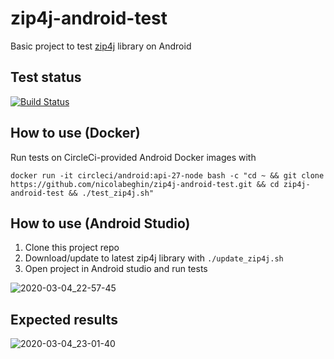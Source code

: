 # zip4j-android-test
Basic project to test [zip4j](https://github.com/srikanth-lingala/zip4j) library on Android

## Test status
[![Build Status](https://travis-ci.org/srikanth-lingala/zip4j-android-test.svg?branch=master)](https://travis-ci.org/srikanth-lingala/zip4j-android-test)

## How to use (Docker)
Run tests on CircleCi-provided Android Docker images with 

`docker run -it circleci/android:api-27-node bash -c "cd ~ && git clone https://github.com/nicolabeghin/zip4j-android-test.git && cd zip4j-android-test && ./test_zip4j.sh"`

## How to use (Android Studio)

1. Clone this project repo
2. Download/update to latest zip4j library with `./update_zip4j.sh`
3. Open project in Android studio and run tests

![2020-03-04_22-57-45](https://user-images.githubusercontent.com/2743637/75927039-dec22b00-5e6b-11ea-8f4c-0db2460642dd.jpg)

## Expected results

![2020-03-04_23-01-40](https://user-images.githubusercontent.com/2743637/75927170-25b02080-5e6c-11ea-80cc-e5e87dc1f3a0.jpg)

